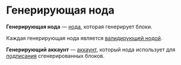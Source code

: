 # Генерирующая нода

**Генерирующая нода** — [нода](/ru/blockchain/node/), которая генерирует блоки.

Каждая генерирующая нода является [валидирующей нодой](/ru/blockchain/node/validating-node).

**Генерирующий аккаунт** — [аккаунт](/ru/blockchain/account/), который нода использует для [подписания](/ru/blockchain/block/block-signature) сгенерированных блоков.

